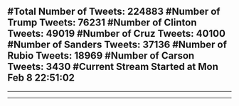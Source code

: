 #Total Number of Tweets: 224883 
#Number of Trump Tweets: 76231
#Number of Clinton Tweets: 49019
#Number of Cruz Tweets: 40100
#Number of Sanders Tweets: 37136
#Number of Rubio Tweets: 18969
#Number of Carson Tweets: 3430
#Current Stream Started at Mon Feb  8 22:51:02
---
---
---
